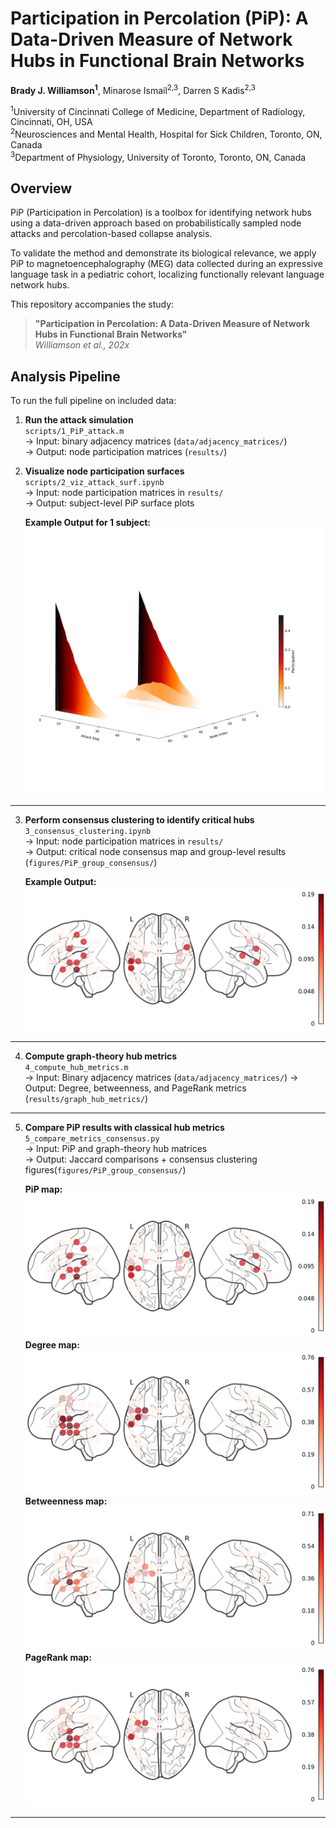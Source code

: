 # Participation in Percolation (PiP): A Data-Driven Measure of Network Hubs in Functional Brain Networks

**Brady J. Williamson<sup>1</sup>**, Minarose Ismail<sup>2,3</sup>, Darren S Kadis<sup>2,3</sup>

<sup>1</sup>University of Cincinnati College of Medicine, Department of Radiology, Cincinnati, OH, USA  
<sup>2</sup>Neurosciences and Mental Health, Hospital for Sick Children, Toronto, ON, Canada  
<sup>3</sup>Department of Physiology, University of Toronto, Toronto, ON, Canada

## **Overview**  
PiP (Participation in Percolation) is a toolbox for identifying network hubs using a data-driven approach based on probabilistically sampled node attacks and percolation-based collapse analysis.

To validate the method and demonstrate its biological relevance, we apply PiP to magnetoencephalography (MEG) data collected during an expressive language task in a pediatric cohort, localizing functionally relevant language network hubs.

This repository accompanies the study:

> **"Participation in Percolation: 
A Data-Driven Measure of Network Hubs in Functional Brain Networks"**  
> *Williamson et al., 202x*

## Analysis Pipeline

To run the full pipeline on included data:

1. **Run the attack simulation**  
   `scripts/1_PiP_attack.m`  
   → Input: binary adjacency matrices (`data/adjacency_matrices/`)  
   → Output: node participation matrices (`results/`)

2. **Visualize node participation surfaces**  
   `scripts/2_viz_attack_surf.ipynb`  
   → Input: node participation matrices in `results/`  
   → Output: subject-level PiP surface plots
   
   **Example Output for 1 subject:**  
![Example Surface Plot](./figures/PiP_3Dsurfaces/AD02_broadband_psi_adj_participation_in_percolation_3Dsurface.png)
---

3. **Perform consensus clustering to identify critical hubs**  
   `3_consensus_clustering.ipynb`  
   → Input: node participation matrices in `results/`  
   → Output: critical node consensus map and group-level results (`figures/PiP_group_consensus/`)

   **Example Output:**  
![Consensus Clustering](./figures/PiP_group_consensus/PiP_consensus_top_nodes.png)
---

4. **Compute graph-theory hub metrics**  
   `4_compute_hub_metrics.m`  
   → Input: Binary adjacency matrices (`data/adjacency_matrices/`) 
   → Output: Degree, betweenness, and PageRank metrics (`results/graph_hub_metrics/`)

---
5. **Compare PiP results with classical hub metrics**  
   `5_compare_metrics_consensus.py`  
   → Input: PiP and graph-theory hub matrices  
   → Output: Jaccard comparisons + consensus clustering figures\(`figures/PiP_group_consensus/`)

   **PiP map:**  
![PiP Consensus](./figures/PiP_group_consensus/pip_consensus_k2.png)
   **Degree map:**  
![Degree Consensus](./figures/PiP_group_consensus/degree_consensus_k2.png)
   **Betweenness map:**  
![betweenness Consensus](./figures/PiP_group_consensus/betweenness_consensus_k2.png)
   **PageRank map:**  
![PageRank Consensus](./figures/PiP_group_consensus/pagerank_consensus_k2.png)

---

 
